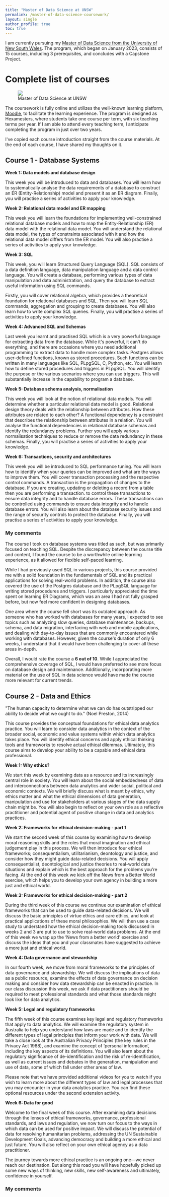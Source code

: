 ```yaml
---
title: "Master of Data Science at UNSW"
permalink: /master-of-data-science-coursework/
layout: single
author_profile: true
toc: true
---
```


I am currently pursuing my [Master of Data Science from the University of New South Wales](https://studyonline.unsw.edu.au/online-programs/master-data-science). The program, which began on January 2023, consists of 15 courses, including 3 prerequisites, and concludes with a Capstone Project.

# Complete list of courses
<figure>
	<a href="../images/master-of-data-science/complete-list-of-courses.jpg"><img src="../images/master-of-data-science/complete-list-of-courses.jpg"></a><figcaption>Master of Data Science at UNSW</figcaption>
</figure>

The coursework is fully online and utilizes the well-known learning platform, [Moodle](https://moodle.org/), to facilitate the learning experience. The program is designed as Hexamesters, where students take one course per term, with six teaching terms per year. If I am able to attend every teaching term, I anticipate completing the program in just over two years.

I've copied each course introduction straight from the course materials. At the end of each course, I have shared my thoughts on it.

## Course 1 - Database Systems

**Week 1: Data models and database design**

This week you will be introduced to data and databases. You will learn how to systematically analyse the data requirements of a database to construct an ER (Entity-Relationship) model and present it as an ER diagram. Finally, you will practise a series of activities to apply your knowledge.

**Week 2: Relational data model and ER mapping**

This week you will learn the foundations for implementing well-constrained relational database models and how to map the Entity-Relationship (ER) data model with the relational data model. You will understand the relational data model, the types of constraints associated with it and how the relational data model differs from the ER model. You will also practise a series of activities to apply your knowledge.

**Week 3: SQL**

This week, you will learn Structured Query Language (SQL). SQL consists of a data definition language, data manipulation language and a data control language. You will create a database, performing various types of data manipulation and data administration, and query the database to extract useful information using SQL commands.

Firstly, you will cover relational algebra, which provides a theoretical foundation for relational databases and SQL. Then you will learn SQL commands, aggregation and grouping to create databases. You will also learn how to write complex SQL queries. Finally, you will practise a series of activities to apply your knowledge.

**Week 4: Advanced SQL and Schemas**

Last week you learnt and practised SQL which is a very powerful language for extracting data from the database. While it's powerful, it can't do everything, and there are occasions where you need additional programming to extract data to handle more complex tasks. Postgres allows user-defined functions, known as stored procedures. Such functions can be written in many languages like SQL, PLpgSQL, C, Python, etc. You will learn how to define stored procedures and triggers in PLpgSQL. You will identify the purpose or the various scenarios where you can use triggers. This will substantially increase in the capability to program a database.

**Week 5: Database schema analysis, normalisation**

This week you will look at the notion of relational data models. You will determine whether a particular relational data model is good. Relational design theory deals with the relationship between attributes. How these attributes are related to each other? A functional dependency is a constraint that describes the relationship between attributes in a relation. You will analyse the functional dependencies in relational database schemas and identify the redundancy problems. Further you will apply various normalisation techniques to reduce or remove the data redundancy in these schemas. Finally, you will practise a series of activities to apply your knowledge.

**Week 6: Transactions, security and architectures**

This week you will be introduced to SQL performance tuning. You will learn how to identify when your queries can be improved and what are the ways to improve them. You will cover transaction processing and the respective control commands. A transaction is the propagation of changes to the database. If you are creating, updating or deleting a record from a table then you are performing a transaction. to control these transactions to ensure data integrity and to handle database errors. These transactions can be controlled using commands to ensure data integrity and to handle database errors. You will also learn about the database security issues and the range of security controls to protect the database. Finally, you will practise a series of activities to apply your knowledge. 

### My comments

The course I took on database systems was titled as such, but was primarily focused on teaching SQL. Despite the discrepancy between the course title and content, I found the course to be a worthwhile online learning experience, as it allowed for flexible self-paced learning.

While I had previously used SQL in various projects, this course provided me with a solid foundation in the fundamentals of SQL and its practical applications for solving real-world problems. In addition, the course also covered the use of the Postgres database and the PLpgSQL language for writing stored procedures and triggers. I particularly appreciated the time spent on learning ER Diagrams, which was an area I had not fully grasped before, but now feel more confident in designing databases.

One area where the course fell short was its outdated approach. As someone who has worked with databases for many years, I expected to see topics such as analyzing slow queries, database maintenance, backups, schema, and data migration, interfacing with web and mobile applications, and dealing with day-to-day issues that are commonly encountered while working with databases. However, given the course's duration of only 6 weeks, I understand that it would have been challenging to cover all these areas in-depth.

Overall, I would rate the course a **6 out of 10**. While I appreciated the comprehensive coverage of SQL, I would have preferred to see more focus on database design and maintenance. Additionally, incorporating more material on the use of SQL in data science would have made the course more relevant for current trends.

## Course 2 - Data and Ethics

"The human capacity to determine what we can do has outstripped our ability to decide what we ought to do." (Noel Preston, 2014)

This course provides the conceptual foundations for ethical data analytics practice. You will learn to consider data analytics in the context of the broader social, economic and value systems within which data analytics takes place. You will identify ethical concerns and apply ethical thinking tools and frameworks to resolve actual ethical dilemmas. Ultimately, this course aims to develop your ability to be a capable and ethical data professional.

**Week 1: Why ethics?**

We start this week by examining data as a resource and its increasingly central role in society. You will learn about the social embeddedness of data and interconnections between data analytics and wider social, political and economic contexts. We will briefly discuss what is meant by ethics, why ethics matter and what the ethical dimensions of data generation, manipulation and use for stakeholders at various stages of the data supply chain might be. You will also begin to reflect on your own role as a reflective practitioner and potential agent of positive change in data and analytics practices.

**Week 2: Frameworks for ethical decision-making - part 1**

We start the second week of this course by examining how to develop moral reasoning skills and the roles that moral imagination and ethical judgement play in this process. We will then introduce four ethical frameworks; consequentialism, utilitarianism, deontology and justice, and consider how they might guide data-related decisions. You will apply consequentialist, deontological and justice theories to real-world data situations and explain which is the best approach for the problems you’re facing. At the end of this week we kick off the News from a Better World exercise, which helps you to develop your own agency in building a more just and ethical world.

**Week 3: Frameworks for ethical decision-making - part 2**

During the third week of this course we continue our examination of ethical frameworks that can be used to guide data-related decisions. We will discuss the basic principles of virtue ethics and care ethics, and look at practical applications of these moral philosophies. We will then use a case study to understand how the ethical decision-making tools discussed in weeks 2 and 3 are put to use to solve real-world data problems. At the end of this week we wrap up the ‘News from a better world’ exercise and discuss the ideas that you and your classmates have suggested to achieve a more just and ethical world.

**Week 4: Data governance and stewardship**

In our fourth week, we move from moral frameworks to the principles of data governance and stewardship. We will discuss the implications of data as a public resource, examine the effects of data governance on decision making and consider how data stewardship can be enacted in practice. In our class discussion this week, we ask if data practitioners should be required to meet professional standards and what those standards might look like for data analytics. 

**Week 5: Legal and regulatory frameworks**

The fifth week of this course examines key legal and regulatory frameworks that apply to data analytics. We will examine the regulatory system in Australia to help you understand how laws are made and to identify the different types of legal principles that inform your work with data. We will take a close look at the Australian Privacy Principles (the key rules in the Privacy Act 1988), and examine the concept of ‘personal information’, including the key aspects of its definitions. You will also learn about the regulatory significance of de-identification and the risk of re-identification, as well as current issues and debates in the generation, manipulation and use of data, some of which fall under other areas of law.

Please note that we have provided additional videos for you to watch if you wish to learn more about the different types of law and legal processes that you may encounter in your data analytics practice. You can find these optional resources under the second extension activity.

**Week 6: Data for good**

Welcome to the final week of this course. After examining data decisions through the lenses of ethical frameworks, governance, professional standards, and laws and regulation, we now turn our focus to the ways in which data can be used for positive impact. We will discuss the potential of data for resolving humanitarian problems, addressing the UN Sustainable Development Goals, advancing democracy and building a more ethical and just future. You will also reflect on your own ethical agency as a data practitioner.

The journey towards more ethical practice is an ongoing one—we never reach our destination. But along this road you will have hopefully picked up some new ways of thinking, new skills, new self-awareness and ultimately, confidence in yourself.

### My comments


~~~ TO BE CONTINUED ~~~




